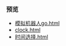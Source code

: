 ### 预览
- [模拟机器人go.html](https://Zpp-github.github.io/ife/9、滴答滴/模拟机器人go.html)
- [clock.html](https://Zpp-github.github.io/ife/9、滴答滴/clock.html)
- [时间选择.html](https://Zpp-github.github.io/ife/9、滴答滴/时间选择.html)
